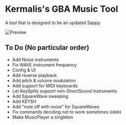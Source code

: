 # Kermalis's GBA Music Tool

A tool that is designed to be an updated Sappy.

![Preview](https://i.imgur.com/AUFUQyr.gif)

## To Do (No particular order)

* Add Noise instruments
* Fix WAVE instrument frequency
* Config & UI
* Add reverse playback
* Add pitch & volume modulation
* Add support for MIDI keyboards
* Let KeySplits support non-DirectSound instruments
* Add SquareWave sweeping
* Add KEYSH
* Add "note off with noise" for SquareWaves
* Fix commands deciding not to work sometimes (idek)
* Make MusicPlayer a singleton